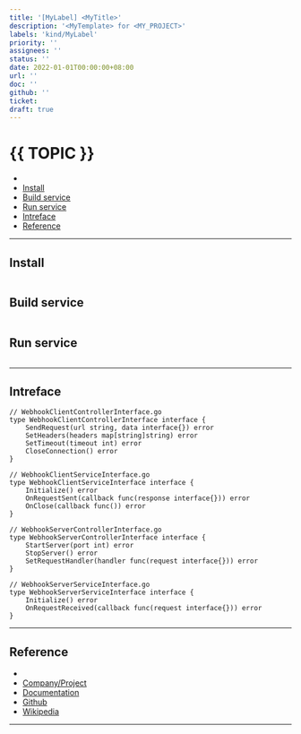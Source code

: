 ```yaml
---
title: '[MyLabel] <MyTitle>'
description: '<MyTemplate> for <MY_PROJECT>'
labels: 'kind/MyLabel'
priority: ''
assignees: ''
status: ''
date: 2022-01-01T00:00:00+08:00
url: ''
doc: ''
github: ''
ticket:
draft: true
---
```


# {{ TOPIC }} <!-- omit in toc -->

- [](#)
- [Install](#install)
- [Build service](#build-service)
- [Run service](#run-service)
- [Intreface](#intreface)
- [Reference](#reference)

---

## [](<URL>)

## Install

```bash

```

## Build service

```bash

```

## Run service

```bash

```

---

## Intreface

```golang
// WebhookClientControllerInterface.go
type WebhookClientControllerInterface interface {
    SendRequest(url string, data interface{}) error
    SetHeaders(headers map[string]string) error
    SetTimeout(timeout int) error
    CloseConnection() error
}
```

```golang
// WebhookClientServiceInterface.go
type WebhookClientServiceInterface interface {
    Initialize() error
    OnRequestSent(callback func(response interface{})) error
    OnClose(callback func()) error
}
```

```golang
// WebhookServerControllerInterface.go
type WebhookServerControllerInterface interface {
    StartServer(port int) error
    StopServer() error
    SetRequestHandler(handler func(request interface{})) error
}
```

```golang
// WebhookServerServiceInterface.go
type WebhookServerServiceInterface interface {
    Initialize() error
    OnRequestReceived(callback func(request interface{})) error
}
```

---

## Reference

- [](<URL>)
- [Company/Project](<https://{{ GITHUB_PROJECT }}.io/>)
- [Documentation](<https://{{ GITHUB_PROJECT }}.io/doc>)
- [Github](<https://github.com/{{ GITHUB_USER }}/{{ GITHUB_PROJECT }}>)
- [Wikipedia](<https://en.wikipedia.org/wiki/{{ TOPIC }}>)

---
